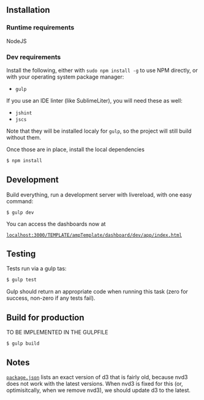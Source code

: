 
Installation
------------

### Runtime requirements

NodeJS

### Dev requirements

Install the following, either with `sudo npm install -g` to use NPM directly, or with your operating system package manager:

 * `gulp`

If you use an IDE linter (like SublimeLiter), you will need these as well:

 * `jshint`
 * `jscs`

Note that they will be installed localy for `gulp`, so the project will still build without them.


Once those are in place, install the local dependencies

```bash
$ npm install
```


Development
-----------

Build everything, run a development server with livereload, with one easy command:

```
$ gulp dev
````

You can access the dashboards now at

[`localhost:3000/TEMPLATE/ampTemplate/dashboard/dev/app/index.html`](http://localhost:3000/TEMPLATE/ampTemplate/dashboard/dev/app/index.html)


Testing
-------

Tests run via a gulp tas:

```bash
$ gulp test
```

Gulp should return an appropriate code when running this task (zero for success, non-zero if any tests fail).


Build for production
--------------------

TO BE IMPLEMENTED IN THE GULPFILE

```
$ gulp build
```


Notes
-----

[`package.json`](package.json) lists an exact version of d3 that is fairly old, because nvd3 does not work with the latest versions. When nvd3 is fixed for this (or, optimisitcally, when we remove nvd3), we should update d3 to the latest.
